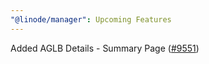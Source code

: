 ```yaml
---
"@linode/manager": Upcoming Features
---
```


Added AGLB Details - Summary Page ([#9551](https://github.com/linode/manager/pull/9551))

